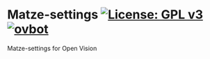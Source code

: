 Matze-settings [![License: GPL v3](https://img.shields.io/badge/License-GPLv3-blue.svg)](https://www.gnu.org/licenses/gpl-3.0) [![ovbot](https://github.com/OpenVisionE2/Matze-settings/actions/workflows/ovbot.yml/badge.svg)](https://github.com/OpenVisionE2/Matze-settings/actions/workflows/ovbot.yml)
==============
Matze-settings for Open Vision
